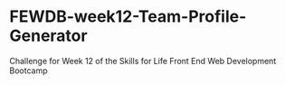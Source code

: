 # FEWDB-week12-Team-Profile-Generator
Challenge for Week 12 of the Skills for Life Front End Web Development Bootcamp
